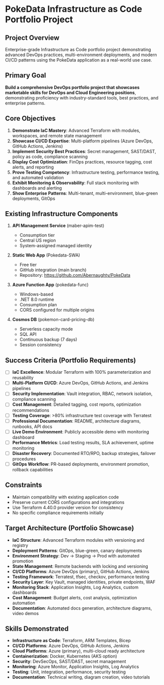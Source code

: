 # PokeData Infrastructure as Code Portfolio Project

## Project Overview
Enterprise-grade Infrastructure as Code portfolio project demonstrating advanced DevOps practices, multi-environment deployments, and modern CI/CD patterns using the PokeData application as a real-world use case.

## Primary Goal
**Build a comprehensive DevOps portfolio project that showcases marketable skills for DevOps and Cloud Engineering positions**, demonstrating proficiency with industry-standard tools, best practices, and enterprise patterns.

## Core Objectives
1. **Demonstrate IaC Mastery**: Advanced Terraform with modules, workspaces, and remote state management
2. **Showcase CI/CD Expertise**: Multi-platform pipelines (Azure DevOps, GitHub Actions, Jenkins)
3. **Implement Security Best Practices**: Secret management, SAST/DAST, policy as code, compliance scanning
4. **Display Cost Optimization**: FinOps practices, resource tagging, cost alerts, and reporting
5. **Prove Testing Competency**: Infrastructure testing, performance testing, and automated validation
6. **Exhibit Monitoring & Observability**: Full stack monitoring with dashboards and alerting
7. **Show Enterprise Patterns**: Multi-tenant, multi-environment, blue-green deployments, GitOps

## Existing Infrastructure Components
1. **API Management Service** (maber-apim-test)
   - Consumption tier
   - Central US region
   - System-assigned managed identity

2. **Static Web App** (Pokedata-SWA)
   - Free tier
   - GitHub integration (main branch)
   - Repository: https://github.com/Abernaughty/PokeData

3. **Azure Function App** (pokedata-func)
   - Windows-based
   - .NET 8.0 runtime
   - Consumption plan
   - CORS configured for multiple origins

4. **Cosmos DB** (pokemon-card-pricing-db)
   - Serverless capacity mode
   - SQL API
   - Continuous backup (7 days)
   - Session consistency

## Success Criteria (Portfolio Requirements)
- [ ] **IaC Excellence**: Modular Terraform with 100% parameterization and reusability
- [ ] **Multi-Platform CI/CD**: Azure DevOps, GitHub Actions, and Jenkins pipelines
- [ ] **Security Implementation**: Vault integration, RBAC, network isolation, compliance scanning
- [ ] **Cost Management**: Detailed tagging, cost reports, optimization recommendations
- [ ] **Testing Coverage**: >80% infrastructure test coverage with Terratest
- [ ] **Professional Documentation**: README, architecture diagrams, runbooks, API docs
- [ ] **Live Demo Environment**: Publicly accessible demo with monitoring dashboard
- [ ] **Performance Metrics**: Load testing results, SLA achievement, uptime monitoring
- [ ] **Disaster Recovery**: Documented RTO/RPO, backup strategies, failover procedures
- [ ] **GitOps Workflow**: PR-based deployments, environment promotion, rollback capabilities

## Constraints
- Maintain compatibility with existing application code
- Preserve current CORS configurations and integrations
- Use Terraform 4.40.0 provider version for consistency
- No specific compliance requirements initially

## Target Architecture (Portfolio Showcase)
- **IaC Structure**: Advanced Terraform modules with versioning and registry
- **Deployment Patterns**: GitOps, blue-green, canary deployments
- **Environment Strategy**: Dev → Staging → Prod with automated promotion
- **State Management**: Remote backends with locking and versioning
- **CI/CD Platforms**: Azure DevOps (primary), GitHub Actions, Jenkins
- **Testing Framework**: Terratest, tfsec, checkov, performance testing
- **Security Layer**: Key Vault, managed identities, private endpoints, WAF
- **Monitoring Stack**: Application Insights, Log Analytics, custom dashboards
- **Cost Management**: Budget alerts, cost analysis, optimization automation
- **Documentation**: Automated docs generation, architecture diagrams, video demos

## Skills Demonstrated
- **Infrastructure as Code**: Terraform, ARM Templates, Bicep
- **CI/CD Platforms**: Azure DevOps, GitHub Actions, Jenkins
- **Cloud Platforms**: Azure (primary), multi-cloud ready architecture
- **Containerization**: Docker, Kubernetes (AKS option)
- **Security**: DevSecOps, SAST/DAST, secret management
- **Monitoring**: Azure Monitor, Application Insights, Log Analytics
- **Testing**: Unit, integration, performance, security testing
- **Documentation**: Technical writing, diagram creation, video tutorials
